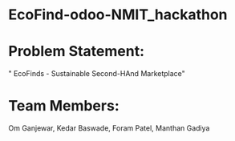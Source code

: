 # EcoFind-odoo-NMIT_hackathon
# Problem Statement: 
" EcoFinds - Sustainable Second-HAnd Marketplace"
# Team Members:
Om Ganjewar, 
Kedar Baswade, 
Foram Patel, 
Manthan Gadiya
